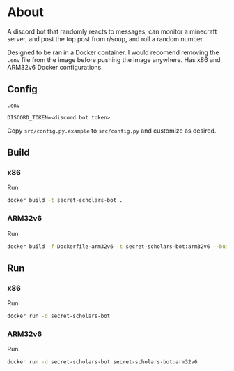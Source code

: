 # About
A discord bot that randomly reacts to messages, can monitor a minecraft server, and post the top post from r/soup, and roll a random number.

Designed to be ran in a Docker container. I would recomend removing the `.env` file from the image before pushing the image anywhere.
Has x86 and ARM32v6 Docker configurations.

## Config
`.env`
```
DISCORD_TOKEN=<discord bot token>
```

Copy `src/config.py.example` to `src/config.py` and customize as desired.

## Build
### x86
Run
```sh
docker build -t secret-scholars-bot .
```

### ARM32v6
Run
```sh
docker build -f Dockerfile-arm32v6 -t secret-scholars-bot:arm32v6 --build-arg ARCH=arm32v6/ .
```

## Run
### x86
Run
```sh
docker run -d secret-scholars-bot
```

### ARM32v6
Run
```sh
docker run -d secret-scholars-bot secret-scholars-bot:arm32v6
```
